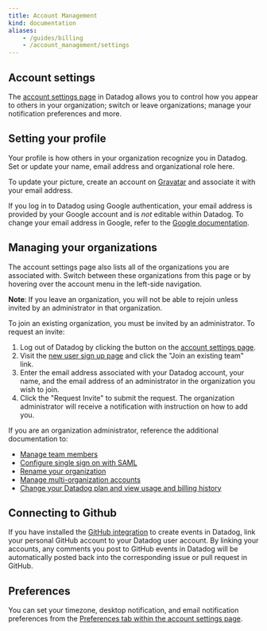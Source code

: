 ```yaml
---
title: Account Management
kind: documentation
aliases:
    - /guides/billing
    - /account_management/settings
---
```


## Account settings

The [account settings page][1] in Datadog allows you to control how you appear to others in your organization; switch or leave organizations; manage your notification preferences and more.

## Setting your profile

Your profile is how others in your organization recognize you in Datadog. Set or update your name, email address and organizational role here.  

To update your picture, create an account on [Gravatar][2] and associate it with your email address.

If you log in to Datadog using Google authentication, your email address is provided by your Google account and is *not* editable within Datadog. To change your email address in Google, refer to the [Google documentation][3].

## Managing your organizations

The account settings page also lists all of the organizations you are associated with. Switch between these organizations from this page or by hovering over the account menu in the left-side navigation.  

**Note**: If you leave an organization, you will not be able to rejoin unless invited by an administrator in that organization.

To join an existing organization, you must be invited by an administrator. To request an invite:

1. Log out of Datadog by clicking the button on the [account settings page](https://app.datadoghq.com/account/profile).
2. Visit the [new user sign up page][4] and click the "Join an existing team" link.
3. Enter the email address associated with your Datadog account, your name, and the email address of an administrator in the organization you wish to join.
4. Click the "Request Invite" to submit the request. The organization administrator will receive a notification with instruction on how to add you.

If you are an organization administrator, reference the additional documentation to:

* [Manage team members][5]
* [Configure single sign on with SAML][6]
* [Rename your organization][7]
* [Manage multi-organization accounts][8]
* [Change your Datadog plan and view usage and billing history][9]

## Connecting to Github

If you have installed the [GitHub integration][10] to create events in Datadog, link your personal GitHub account to your Datadog user account. By linking your accounts, any comments you post to GitHub events in Datadog will be automatically posted back into the corresponding issue or pull request in GitHub.

## Preferences

You can set your timezone, desktop notification, and email notification preferences from the [Preferences tab within the account settings page][11].


[1]: https://app.datadoghq.com/account/profile
[2]: https://gravatar.com/
[3]: https://support.google.com/accounts/answer/19870?hl=en
[4]: https://app.datadoghq.com/signup
[5]: /account_management/team
[6]: /account_management/saml
[7]: /account_management/org_settings#change-your-organization-name
[8]: /account_management/multi_organization
[9]: /account_management/org_settings
[10]: https://docs.datadoghq.com/integrations/github/
[11]: https://app.datadoghq.com/account/preferences